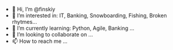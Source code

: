- 👋 Hi, I’m @finskiy
- 👀 I’m interested in: IT, Banking, Snowboarding, Fishing, Broken rhytmes...
- 🌱 I’m currently learning: Python, Agile, Banking ...
- 💞️ I’m looking to collaborate on ...
- 📫 How to reach me ...

<!---
finskiy/finskiy is a ✨ special ✨ repository because its `README.md` (this file) appears on your GitHub profile.
You can click the Preview link to take a look at your changes.
--->
